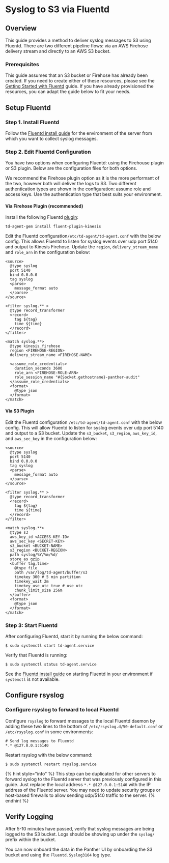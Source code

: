 # Syslog to S3 via Fluentd

## Overview

This guide provides a method to deliver syslog messages to S3 using Fluentd. There are two different pipeline flows: via an AWS Firehose delivery stream and directly to an AWS S3 bucket.

### Prerequisites

This guide assumes that an S3 bucket or Firehose has already been created. If you need to create either of these resources, please see the [Getting Started with Fluentd](resource-guide.md) guide. If you have already provisioned the resources, you can adapt the guide below to fit your needs. 

## Setup Fluentd

### Step 1. Install Fluentd

Follow the [Fluentd install guide](https://docs.fluentd.org/installation) for the environment of the server from which you want to collect syslog messages.

### Step 2. Edit Fluentd Configuration

You have two options when configuring Fluentd: using the Firehouse plugin or S3 plugin. Below are the configuration files for both options.

We recommend the Firehose plugin option as it is the more performant of the two, however both will deliver the logs to S3. Two different authentication types are shown in the configuration: assume role and access keys. Use the authentication type that best suits your environment.

#### **Via Firehose Plugin \(recommended\)**

Install the following Fluentd [plugin](https://github.com/awslabs/aws-fluent-plugin-kinesis#installation):

```text
td-agent-gem install fluent-plugin-kinesis
```

Edit the Fluentd configuration`/etc/td-agent/td-agent.conf` with the below config. This allows Fluentd to listen for syslog events over udp port 5140 and output to Kinesis Firehose. Update the `region`, `delivery_stream_name` and `role_arn` in the configuration below:

```text
<source>
  @type syslog
  port 5140
  bind 0.0.0.0
  tag syslog
  <parse>
    message_format auto
  </parse>
</source>

<filter syslog.** >
  @type record_transformer
  <record>
    tag ${tag}
    time ${time}
  </record>
</filter>

<match syslog.**>
  @type kinesis_firehose
  region <FIREHOSE-REGION>
  delivery_stream_name <FIREHOSE-NAME>

  <assume_role_credentials>
    duration_seconds 3600
    role_arn <FIREHOSE-ROLE-ARN>
    role_session_name "#{Socket.gethostname}-panther-audit"
  </assume_role_credentials>
  <format>
    @type json
  </format>
</match>
```

#### **Via S3 Plugin**

Edit the Fluentd configuration `/etc/td-agent/td-agent.conf` with the below config. This will allow Fluentd to listen for syslog events over udp port 5140 and output to a S3 bucket. Update the `s3_bucket`, `s3_region`, `aws_key_id`, and `aws_sec_key` in the configuration below:

```text
<source>
  @type syslog
  port 5140
  bind 0.0.0.0
  tag syslog
  <parse>
    message_format auto
  </parse>
</source>

<filter syslog.** >
  @type record_transformer
  <record>
    tag ${tag}
    time ${time}
  </record>
</filter>

<match syslog.**>
  @type s3
  aws_key_id <ACCESS-KEY-ID>
  aws_sec_key <SECRET-KEY>
  s3_bucket <BUCKET-NAME>
  s3_region <BUCKET-REGION>
  path syslog/%Y/%m/%d/
  store_as gzip
  <buffer tag,time>
    @type file
    path /var/log/td-agent/buffer/s3
    timekey 300 # 5 min partition
    timekey_wait 2m
    timekey_use_utc true # use utc
    chunk_limit_size 256m
  </buffer>
  <format>
    @type json
  </format>
</match>
```

### Step 3: Start Fluentd

After configuring Fluentd, start it by running the below command:

```text
$ sudo systemctl start td-agent.service 
```

Verify that Fluentd is running:

```text
$ sudo systemctl status td-agent.service
```

See the [Fluentd install guide](https://docs.fluentd.org/installation) on starting Fluentd in your environment if `systemctl` is not available.

## Configure rsyslog

### Configure rsyslog to forward to local Fluentd

Configure `rsyslog` to forward messages to the local Fluentd daemon by adding these two lines to the bottom of `/etc/rsyslog.d/50-default.conf` or `/etc/rsyslog.conf` in some environments:

```text
# Send log messages to Fluentd
*.* @127.0.0.1:5140
```

Restart rsyslog with the below command:

```text
$ sudo systemctl restart rsyslog.service
```

{% hint style="info" %}
This step can be duplicated for other servers to forward syslog to the Fluentd server that was previously configured in this guide. Just replace the local address `*.* @127.0.0.1:5140` with the IP address of the Fluentd server. You may need to update security groups or host-based firewalls to allow sending udp/5140 traffic to the server.
{% endhint %}

## Verify Logging

After 5-10 minutes have passed, verify that syslog messages are being logged to the S3 bucket. Logs should be showing up under the `syslog/` prefix within the bucket.

You can now onboard the data in the Panther UI by onboarding the S3 bucket and using the `Fluentd.Syslog3164` log type.

